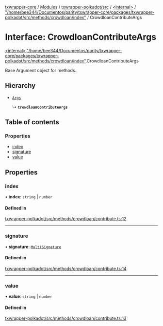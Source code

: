 [txwrapper-core](../README.md) / [Modules](../modules.md) / [txwrapper-polkadot/src](../modules/txwrapper_polkadot_src.md) / [\<internal\>](../modules/txwrapper_polkadot_src._internal_.md) / ["/home/bee344/Documentos/parity/txwrapper-core/packages/txwrapper-polkadot/src/methods/crowdloan/index"](../modules/txwrapper_polkadot_src._internal_.__home_bee344_Documentos_parity_txwrapper_core_packages_txwrapper_polkadot_src_methods_crowdloan_index_.md) / CrowdloanContributeArgs

# Interface: CrowdloanContributeArgs

[\<internal\>](../modules/txwrapper_polkadot_src._internal_.md).["/home/bee344/Documentos/parity/txwrapper-core/packages/txwrapper-polkadot/src/methods/crowdloan/index"](../modules/txwrapper_polkadot_src._internal_.__home_bee344_Documentos_parity_txwrapper_core_packages_txwrapper_polkadot_src_methods_crowdloan_index_.md).CrowdloanContributeArgs

Base Argument object for methods.

## Hierarchy

- [`Args`](../modules/txwrapper_core_src.md#args)

  ↳ **`CrowdloanContributeArgs`**

## Table of contents

### Properties

- [index](txwrapper_polkadot_src._internal_.__home_bee344_Documentos_parity_txwrapper_core_packages_txwrapper_polkadot_src_methods_crowdloan_index_.CrowdloanContributeArgs.md#index)
- [signature](txwrapper_polkadot_src._internal_.__home_bee344_Documentos_parity_txwrapper_core_packages_txwrapper_polkadot_src_methods_crowdloan_index_.CrowdloanContributeArgs.md#signature)
- [value](txwrapper_polkadot_src._internal_.__home_bee344_Documentos_parity_txwrapper_core_packages_txwrapper_polkadot_src_methods_crowdloan_index_.CrowdloanContributeArgs.md#value)

## Properties

### index

• **index**: `string` \| `number`

#### Defined in

[txwrapper-polkadot/src/methods/crowdloan/contribute.ts:12](https://github.com/paritytech/txwrapper-core/blob/fe8eeb2/packages/txwrapper-polkadot/src/methods/crowdloan/contribute.ts#L12)

___

### signature

• **signature**: [`MultiSignature`](../modules/txwrapper_polkadot_src._internal_.__home_bee344_Documentos_parity_txwrapper_core_packages_txwrapper_polkadot_src_methods_crowdloan_index_.md#multisignature)

#### Defined in

[txwrapper-polkadot/src/methods/crowdloan/contribute.ts:14](https://github.com/paritytech/txwrapper-core/blob/fe8eeb2/packages/txwrapper-polkadot/src/methods/crowdloan/contribute.ts#L14)

___

### value

• **value**: `string` \| `number`

#### Defined in

[txwrapper-polkadot/src/methods/crowdloan/contribute.ts:13](https://github.com/paritytech/txwrapper-core/blob/fe8eeb2/packages/txwrapper-polkadot/src/methods/crowdloan/contribute.ts#L13)
